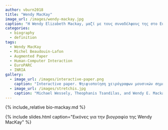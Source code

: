 ```yaml
---
author: vburn2018
title: "Wendy MacKay"
image_url: /images/wendy-mackay.jpg
caption: "Η Wendy Elizabeth Mackay, μαζί με τους συναδέλφους της στο EuroPARC της Xerox, ξεκίνησε την περιοχή του διάχυτου υπολογισμού, εισήγαγε την έννοια των επαυξημένων διεπαφών χαρτιού και ερεύνησε την ενσωμάτωση του χαρτιού στις online πολυμεσικές πληροφορίες."
categories:
  - biography
  - definition
tags:
  - Wendy MacKay
  - Michel Beaudouin-Lafon
  - Augmented Paper
  - Human-Computer Interaction
  - EuroPARC
  - INRIA
gallery:
  - image_url: /images/interactive-paper.png
    caption: "Interactive paper. Ψηιφιοποίηση χειρόγραφων μουσικών σημειώσεων με χρήση εδικού χαρτιού."
  - image_url: /images/stretchis.jpg
    caption: "Michael Wessely, Theophanis Tsandilas, and Wendy E. Mackay (2016). Stretchis: Πολύ ελαστικά User Interfaces."
---
```


{% include_relative bio-mackay.md %}

{% include slides.html caption="Εικόνες για την βιογραφία της Wendy MacKay" %}
